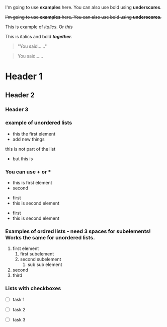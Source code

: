 I'm going to use **examples** here. You can also use bold using __underscores__.


~~I'm going to use **examples** here. You can also use bold using __underscores__.~~

This is example of _italics_. 
Or *this*

This is italics and bold __*together*__.


> "You said......"

> You said......

# Header 1

## Header 2

### Header 3

### example of unordered lists

- this the first element
- add new things

this is not part of the list

- but this is

### You can use + or *

+ this is first element
+ second
* first
* this is second element
- first
- this is second element



### Examples of ordred lists - need 3 spaces for subelements! Works the same for unordered lists.

1. first element
   1. first subelement
   2. second subelement
      1. sub sub element
2. second
3. third


### Lists with checkboxes

- [ ] task 1
- [ ] task 2
- [ ] task 3










